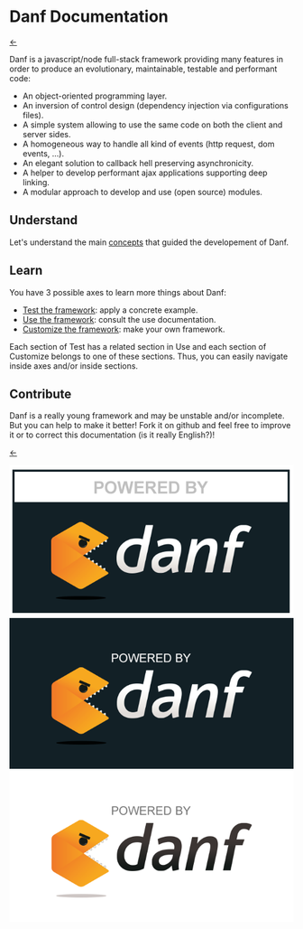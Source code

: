 Danf Documentation
==================

[←](../README.md)

Danf is a javascript/node full-stack framework providing many features in order to produce an evolutionary, maintainable, testable and performant code:
* An object-oriented programming layer.
* An inversion of control design (dependency injection via configurations files).
* A simple system allowing to use the same code on both the client and server sides.
* A homogeneous way to handle all kind of events (http request, dom events, ...).
* An elegant solution to callback hell preserving asynchronicity.
* A helper to develop performant ajax applications supporting deep linking.
* A modular approach to develop and use (open source) modules.

Understand
----------

Let's understand the main [concepts](concepts.md) that guided the developement of Danf.

Learn
-----

You have 3 possible axes to learn more things about Danf:

* [Test the framework](test/index.md): apply a concrete example.
* [Use the framework](use/index.md): consult the use documentation.
* [Customize the framework](customize/index.md): make your own framework.

Each section of Test has a related section in Use and each section of Customize belongs to one of these sections. Thus, you can easily navigate inside axes and/or inside sections.

Contribute
----------

Danf is a really young framework and may be unstable and/or incomplete. But you can help to make it better! Fork it on github and feel free to improve it or to correct this documentation (is it really English?)!

[←](../README.md)

![powered-bis](../img/powered-bis.png) ![powered](../img/powered.png) ![powered-white](../img/powered-white.png)